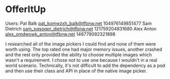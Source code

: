 # OfferItUp

Users:
Pat Balk pat_komwzxh_balk@tfbnw.net 104976149851477
Sam Dietrich sam_pqsoqpr_dietrich@tfbnw.net 121759204831680
Alex Anton alex_omdwowk_anton@tfbnw.net 146779092321898

I researched all of the image pickers I could find and none of them were worth using.  The top rated one had major memory issues, another crashed and the rest only provided the ability to choose multiple images which wasn't a requirement.  I chose not to use one because I wouldn't in a real world scenario.  Technically, it's not difficult to add the dependency as a pod and then use their class and API in place of the native image picker.

